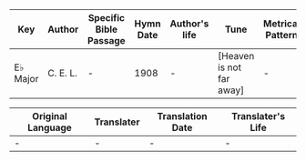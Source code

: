 Key | Author   | Specific Bible Passage     |Hymn Date |Author's life |Tune |Metrical Pattern   |Composer/Source
-- | --------- | ---------------------------|----------|--------------|-----|-------------------|-------------  
E♭ Major |C. E. L. |- |1908 |- |[Heaven is not far away] |- |C. E. Leslie

Original Language | Translater | Translation Date   | Translater's Life  
----------------- | --------- | --------------------|-------------     
\- |- |- |-
